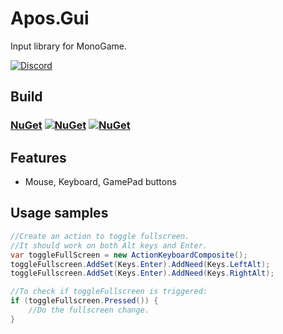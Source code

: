 # Apos.Gui
Input library for MonoGame.

[![Discord](https://img.shields.io/discord/355231098122272778.svg)](https://discord.gg/N9t26Uv)

## Build

### [NuGet](https://www.nuget.org/packages/Apos.Input/) [![NuGet](https://img.shields.io/nuget/v/Apos.Input.svg)](https://www.nuget.org/packages/Apos.Input/) [![NuGet](https://img.shields.io/nuget/dt/Apos.Input.svg)](https://www.nuget.org/packages/Apos.Input/)

## Features

* Mouse, Keyboard, GamePad buttons

## Usage samples

```csharp
//Create an action to toggle fullscreen.
//It should work on both Alt keys and Enter.
var toggleFullScreen = new ActionKeyboardComposite();
toggleFullscreen.AddSet(Keys.Enter).AddNeed(Keys.LeftAlt);
toggleFullscreen.AddSet(Keys.Enter).AddNeed(Keys.RightAlt);

//To check if toggleFullscreen is triggered:
if (toggleFullscreen.Pressed()) {
    //Do the fullscreen change.
}
```
